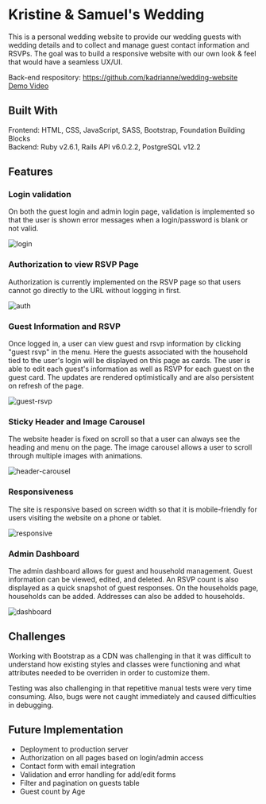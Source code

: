 # Kristine & Samuel's Wedding

This is a personal wedding website to provide our wedding guests with wedding details and to collect and manage guest contact information and RSVPs. The goal was to build a responsive website with our own look & feel that would have a seamless UX/UI.

Back-end respository: https://github.com/kadrianne/wedding-website
<br>[Demo Video](https://www.loom.com/share/d887646dd15f4f69bcf224b9b66bf976)


## Built With
Frontend: HTML, CSS, JavaScript, SASS, Bootstrap, Foundation Building Blocks<br>
Backend: Ruby v2.6.1, Rails API v6.0.2.2, PostgreSQL v12.2

## Features

### Login validation
On both the guest login and admin login page, validation is implemented so that the user is shown error messages when a login/password is blank or not valid. 

![login](https://res.cloudinary.com/kristine-and-samuel/image/upload/v1587671999/wedding-website/login.gif)

### Authorization to view RSVP Page

Authorization is currently implemented on the RSVP page so that users cannot go directly to the URL without logging in first.

![auth](https://res.cloudinary.com/kristine-and-samuel/image/upload/v1587676857/wedding-website/rsvp-auth.gif)

### Guest Information and RSVP

Once logged in, a user can view guest and rsvp information by clicking "guest rsvp" in the menu. Here the guests associated with the household tied to the user's login will be displayed on this page as cards. The user is able to edit each guest's information as well as RSVP for each guest on the guest card. The updates are rendered optimistically and are also persistent on refresh of the page.

![guest-rsvp](https://res.cloudinary.com/kristine-and-samuel/image/upload/v1590537684/wedding-website/guest-rsvp-opt.gif)

### Sticky Header and Image Carousel

The website header is fixed on scroll so that a user can always see the heading and menu on the page. The image carousel allows a user to scroll through multiple images with animations.

![header-carousel](https://res.cloudinary.com/kristine-and-samuel/image/upload/v1590537904/wedding-website/header-opt.gif)

### Responsiveness

The site is responsive based on screen width so that it is mobile-friendly for users visiting the website on a phone or tablet.

![responsive](https://res.cloudinary.com/kristine-and-samuel/image/upload/v1590537882/wedding-website/responsive-opt.gif)

### Admin Dashboard

The admin dashboard allows for guest and household management. Guest information can be viewed, edited, and deleted. An RSVP count is also displayed as a quick snapshot of guest responses. On the households page, households can be added. Addresses can also be added to households.

![dashboard](https://res.cloudinary.com/kristine-and-samuel/image/upload/v1587672000/wedding-website/dashboard.gif)

## Challenges

Working with Bootstrap as a CDN was challenging in that it was difficult to understand how existing styles and classes were functioning and what attributes needed to be overriden in order to customize them.

Testing was also challenging in that repetitive manual tests were very time consuming. Also, bugs were not caught immediately and caused difficulties in debugging.

## Future Implementation
- Deployment to production server
- Authorization on all pages based on login/admin access
- Contact form with email integration
- Validation and error handling for add/edit forms
- Filter and pagination on guests table
- Guest count by Age
